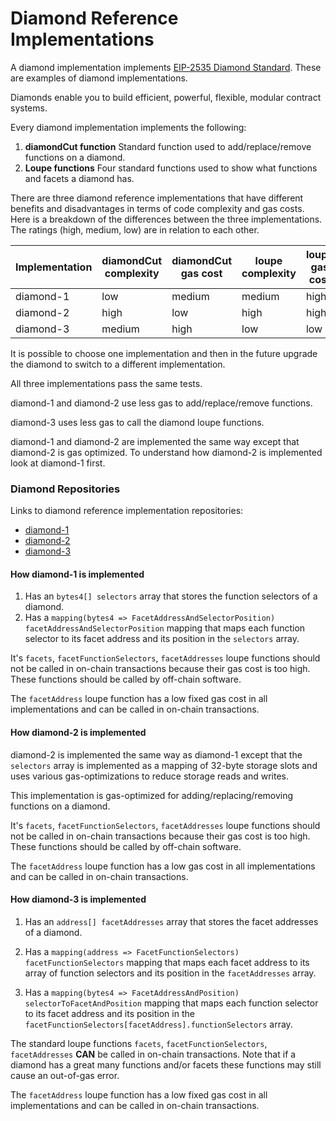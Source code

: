 # Diamond Reference Implementations

A diamond implementation implements [EIP-2535 Diamond Standard](https://eips.ethereum.org/EIPS/eip-2535). These are examples of diamond implementations. 

Diamonds enable you to build efficient, powerful, flexible, modular contract systems.

Every diamond implementation implements the following:

1. **diamondCut function** Standard function used to add/replace/remove functions on a diamond.
2. **Loupe functions** Four standard functions used to show what functions and facets a diamond has.

There are three diamond reference implementations that have different benefits and disadvantages in terms of code complexity and gas costs.
Here is a breakdown of the differences between the three implementations. The ratings (high, medium, low) are in relation to each other.

| Implementation | diamondCut<br>complexity | diamondCut<br>gas cost | loupe<br>complexity | loupe<br>gas cost |
| -------------- | ------------------------ | ---------------------- | ------------------- | ----------------- |
| diamond-1      | low                      | medium                 | medium              | high              |
| diamond-2      | high                     | low                    | high                | high              |
| diamond-3      | medium                   | high                   | low                 | low               |

It is possible to choose one implementation and then in the future upgrade the diamond to switch to a different implementation.

All three implementations pass the same tests.

diamond-1 and diamond-2 use less gas to add/replace/remove functions.

diamond-3 uses less gas to call the diamond loupe functions.

diamond-1 and diamond-2 are implemented the same way except that diamond-2 is gas optimized. To understand how diamond-2 is implemented look at diamond-1 first.

### Diamond Repositories

Links to diamond reference implementation repositories:

- [diamond-1](https://github.com/mudgen/diamond-1)
- [diamond-2](https://github.com/mudgen/diamond-2)
- [diamond-3](https://github.com/mudgen/diamond-3)

#### How diamond-1 is implemented

1. Has an `bytes4[] selectors` array that stores the function selectors of a diamond.
2. Has a `mapping(bytes4 => FacetAddressAndSelectorPosition) facetAddressAndSelectorPosition` mapping that maps each function selector to its facet address and its position in the `selectors` array.

It's `facets`, `facetFunctionSelectors`, `facetAddresses` loupe functions should not be called in on-chain transactions because their gas cost is too high. These functions should be called by off-chain software.

The `facetAddress` loupe function has a low fixed gas cost in all implementations and can be called in on-chain transactions.

#### How diamond-2 is implemented

diamond-2 is implemented the same way as diamond-1 except that the `selectors` array is implemented as a mapping of 32-byte storage slots and uses various gas-optimizations to reduce storage reads and writes.

This implementation is gas-optimized for adding/replacing/removing functions on a diamond.

It's `facets`, `facetFunctionSelectors`, `facetAddresses` loupe functions should not be called in on-chain transactions because their gas cost is too high. These functions should be called by off-chain software.

The `facetAddress` loupe function has a low gas cost in all implementations and can be called in on-chain transactions.

#### How diamond-3 is implemented

1. Has an `address[] facetAddresses` array that stores the facet addresses of a diamond.

1. Has a `mapping(address => FacetFunctionSelectors) facetFunctionSelectors` mapping that maps each facet address to its array of function selectors and its position in the `facetAddresses` array.

1. Has a `mapping(bytes4 => FacetAddressAndPosition) selectorToFacetAndPosition` mapping that maps each function selector to its facet address and its position in the `facetFunctionSelectors[facetAddress].functionSelectors` array.

The standard loupe functions `facets`, `facetFunctionSelectors`, `facetAddresses` **CAN** be called in on-chain transactions. Note that if a diamond has a great many functions and/or facets these functions may still cause an out-of-gas error.

The `facetAddress` loupe function has a low fixed gas cost in all implementations and can be called in on-chain transactions.

